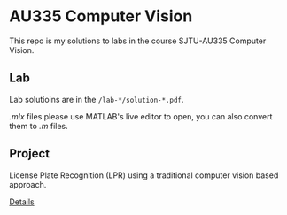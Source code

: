# AU335 Computer Vision

This repo is my solutions to labs in the course SJTU-AU335 Computer Vision.

## Lab

Lab solutioins are in the `/lab-*/solution-*.pdf`. 

_.mlx_ files please use MATLAB's live editor to open, you can also convert them to _.m_ files.

## Project

License Plate Recognition (LPR) using a traditional computer vision based approach.

[Details](./project/README.md)
